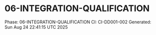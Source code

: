 # 06-INTEGRATION-QUALIFICATION
Phase: 06-INTEGRATION-QUALIFICATION
CI: CI-DD001-002
Generated: Sun Aug 24 22:41:15 UTC 2025
